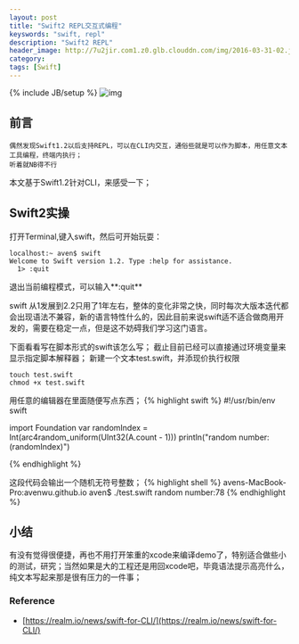 ```yaml
---
layout: post
title: "Swift2 REPL交互式编程"
keyswords: "swift, repl"
description: "Swift2 REPL"
header_image: http://7u2jir.com1.z0.glb.clouddn.com/img/2016-03-31-02.jpg
category: 
tags: [Swift]
---
```

{% include JB/setup %}
![img](http://7u2jir.com1.z0.glb.clouddn.com/img/2016-03-31-02.jpg)

## 前言

	偶然发现Swift1.2以后支持REPL，可以在CLI内交互，通俗些就是可以作为脚本，用任意文本工具编程，终端内执行；
	听着就NB得不行
	
本文基于Swift1.2针对CLI，来感受一下；

## Swift2实操

打开Terminal,键入swift，然后可开始玩耍：
	
	localhost:~ aven$ swift
	Welcome to Swift version 1.2. Type :help for assistance.
	  1> :quit
	
退出当前编程模式，可以输入**:quit**	
	
swift 从1发展到2.2只用了1年左右，整体的变化非常之快，同时每次大版本迭代都会出现语法不兼容，新的语言特性什么的，因此目前来说swift适不适合做商用开发的，需要在稳定一点，但是这不妨碍我们学习这门语言。

下面看看写在脚本形式的swift该怎么写；
截止目前已经可以直接通过环境变量来显示指定脚本解释器；
新建一个文本test.swift，并添现价执行权限
	
	touch test.swift
	chmod +x test.swift

用任意的编辑器在里面随便写点东西；
{% highlight swift %}
#!/usr/bin/env swift

import Foundation
var randomIndex = Int(arc4random_uniform(UInt32(A.count - 1)))
println("random number:\(randomIndex)")

{% endhighlight %}

这段代码会输出一个随机无符号整数；
{% highlight shell %}
avens-MacBook-Pro:avenwu.github.io aven$ ./test.swift 
random number:78
{% endhighlight %}

## 小结
有没有觉得很便捷，再也不用打开笨重的xcode来编译demo了，特别适合做些小的测试，研究；当然如果是大的工程还是用回xcode吧，毕竟语法提示高亮什么，纯文本写起来那是很有压力的一件事；


### Reference

* [https://realm.io/news/swift-for-CLI/](https://realm.io/news/swift-for-CLI/)
